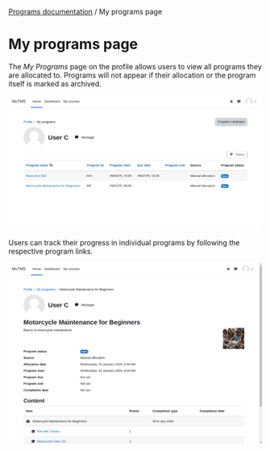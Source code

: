 [Programs documentation](index.md) / My programs page

# My programs page

The _My Programs_ page on the profile allows users to view all programs they are allocated to.
Programs will not appear if their allocation or the program itself is marked as archived.

![My programs](img/profile_my_programs.png)

Users can track their progress in individual programs by following the respective program links.

![Sample program](img/profile_my_program.png)
